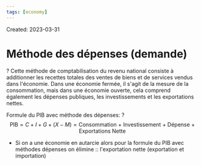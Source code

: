 ```yaml
---
tags: [economy]
---
```

Created: 2023-03-31

# Méthode des dépenses (demande)
?
Cette méthode de comptabilisation du revenu national consiste à additionner les recettes totales des ventes de biens et de services vendus dans l'économie. Dans une économie fermée, il s'agit de la mesure de la consommation, mais dans une économie ouverte, cela comprend également les dépenses publiques, les investissements et les exportations nettes.
<!--SR:!2024-06-01,95,210-->

Formule du PIB avec méthode des dépenses:
?
$$\text{PIB} = C + I + G + (X-M) = \text{Consommation + Investissement + Dépense + Exportations Nette}$$
<!--SR:!2024-04-16,15,170-->

- Si on a une économie en autarcie alors pour la formule du PIB avec méthodes dépenses on élimine :: l'exportation nette (exportation et importation)
<!--SR:!2024-10-13,342,250-->